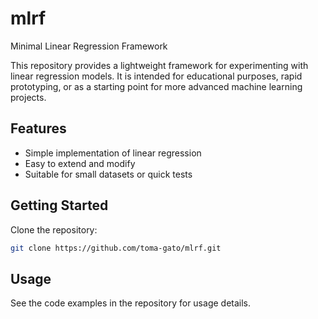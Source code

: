 # mlrf

Minimal Linear Regression Framework

This repository provides a lightweight framework for experimenting with linear regression models. It is intended for educational purposes, rapid prototyping, or as a starting point for more advanced machine learning projects.

## Features

- Simple implementation of linear regression
- Easy to extend and modify
- Suitable for small datasets or quick tests

## Getting Started

Clone the repository:

```bash
git clone https://github.com/toma-gato/mlrf.git
```

## Usage

See the code examples in the repository for usage details.
